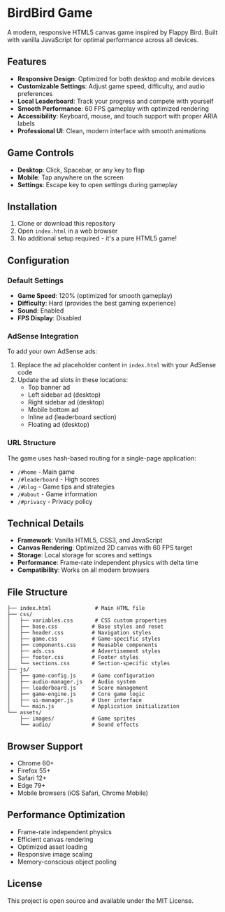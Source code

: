 # BirdBird Game

A modern, responsive HTML5 canvas game inspired by Flappy Bird. Built with vanilla JavaScript for optimal performance across all devices.

## Features

- **Responsive Design**: Optimized for both desktop and mobile devices
- **Customizable Settings**: Adjust game speed, difficulty, and audio preferences
- **Local Leaderboard**: Track your progress and compete with yourself
- **Smooth Performance**: 60 FPS gameplay with optimized rendering
- **Accessibility**: Keyboard, mouse, and touch support with proper ARIA labels
- **Professional UI**: Clean, modern interface with smooth animations

## Game Controls

- **Desktop**: Click, Spacebar, or any key to flap
- **Mobile**: Tap anywhere on the screen
- **Settings**: Escape key to open settings during gameplay

## Installation

1. Clone or download this repository
2. Open `index.html` in a web browser
3. No additional setup required - it's a pure HTML5 game!

## Configuration

### Default Settings
- **Game Speed**: 120% (optimized for smooth gameplay)
- **Difficulty**: Hard (provides the best gaming experience)
- **Sound**: Enabled
- **FPS Display**: Disabled

### AdSense Integration
To add your own AdSense ads:

1. Replace the ad placeholder content in `index.html` with your AdSense code
2. Update the ad slots in these locations:
   - Top banner ad
   - Left sidebar ad (desktop)
   - Right sidebar ad (desktop)
   - Mobile bottom ad
   - Inline ad (leaderboard section)
   - Floating ad (desktop)

### URL Structure
The game uses hash-based routing for a single-page application:
- `/#home` - Main game
- `/#leaderboard` - High scores
- `/#blog` - Game tips and strategies
- `/#about` - Game information
- `/#privacy` - Privacy policy

## Technical Details

- **Framework**: Vanilla HTML5, CSS3, and JavaScript
- **Canvas Rendering**: Optimized 2D canvas with 60 FPS target
- **Storage**: Local storage for scores and settings
- **Performance**: Frame-rate independent physics with delta time
- **Compatibility**: Works on all modern browsers

## File Structure

```
├── index.html              # Main HTML file
├── css/
│   ├── variables.css       # CSS custom properties
│   ├── base.css           # Base styles and reset
│   ├── header.css         # Navigation styles
│   ├── game.css           # Game-specific styles
│   ├── components.css     # Reusable components
│   ├── ads.css            # Advertisement styles
│   ├── footer.css         # Footer styles
│   └── sections.css       # Section-specific styles
├── js/
│   ├── game-config.js     # Game configuration
│   ├── audio-manager.js   # Audio system
│   ├── leaderboard.js     # Score management
│   ├── game-engine.js     # Core game logic
│   ├── ui-manager.js      # User interface
│   └── main.js            # Application initialization
└── assets/
    ├── images/            # Game sprites
    └── audio/             # Sound effects
```

## Browser Support

- Chrome 60+
- Firefox 55+
- Safari 12+
- Edge 79+
- Mobile browsers (iOS Safari, Chrome Mobile)

## Performance Optimization

- Frame-rate independent physics
- Efficient canvas rendering
- Optimized asset loading
- Responsive image scaling
- Memory-conscious object pooling

## License

This project is open source and available under the MIT License.
